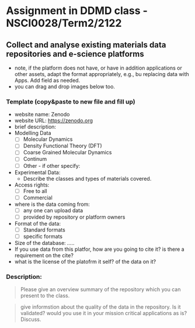 # Assignment in DDMD class - NSCI0028/Term2/2122

## Collect and analyse existing materials data repositories and e-science platforms 

- note, if the platform does not have, or have in addition applications or other assets, adapt the format appropriately, e.g., bu replacing data with Apps. Add field as needed. 
- you can drag and drop images below too. 


### Template (copy&paste to new file and fill up) 
* website name: Zenodo
* website URL: https://zenodo.org
* brief description: 
* Modelling Data 
  - [ ] Molecular Dynamics
  - [ ] Density Functional Theory (DFT)
  - [ ] Coarse Grained Molecular Dynamics
  - [ ] Continum
  - [ ] Other
        - if other specify: 
* Experimental Data: 
  * Describe the classes and types of materials covered. 
* Access rights: 
  - [ ] Free to all 
  - [ ] Commercial 
* where is the data coming from:  
  - [ ] any one can upload data 
  - [ ] provided by repository or platform owners
* Format of the data:
  - [ ] Standard formats
  - [ ] specific formats
* Size of the database: _....._ 
* If you use data from this platfor, how are you going to cite it? is there a requirement on the cite? 
* what is the license of the platofrm it self? of the data on it? 
 
 ### Description:
> Please give an overview summary of the repository which you can present to the class. 


> give informstion about the quality of the data in the repository. Is it validated? would you use it in your mission critical applications as is? Discuss. 


